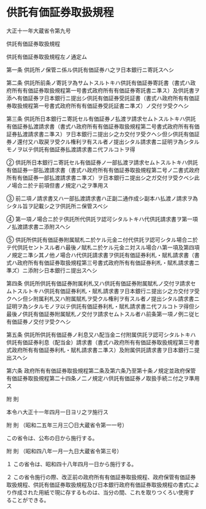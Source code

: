 # 供託有価証券取扱規程

大正十一年大蔵省令第九号

供託有価証券取扱規程

供託有価証券取扱規程左ノ通定ム

第一条 供託所ノ保管ニ係ル供託有価証券ハ之ヲ日本銀行ニ寄託スヘシ

第二条 供託所前条ノ寄託ヲ為サムトスルトキハ供託有価証券寄託書（書式ハ政府所有有価証券取扱規程第一号書式政府所有有価証券寄託書ニ準ス）及供託書ヲ添ヘ有価証券ヲ日本銀行ニ提出シ供託有価証券受託証書（書式ハ政府所有有価証券取扱規程第一号書式政府所有有価証券受託証書ニ準ズ）ノ交付ヲ受クヘシ

第三条 供託所日本銀行ニ寄託セル有価証券ノ払渡ヲ請求セムトスルトキハ供託有価証券払渡請求書（書式ハ政府所有有価証券取扱規程第二号書式政府所有有価証券払渡請求書ニ準ス）ヲ日本銀行ニ提出シ之カ交付ヲ受クヘシ但シ供託有価証券ノ還付又ハ取戻ヲ受クル権利ヲ有スル者ノ提出シタル請求書ニ証明ヲ為シタルモノヲ以テ供託有価証券払渡請求書ニ代フルコトヲ得

② 供託所日本銀行ニ寄託セル有価証券ノ一部払渡ヲ請求セムトスルトキハ供託有価証券一部払渡請求書（書式ハ政府所有有価証券取扱規程第二号ノ二書式政府所有有価証券一部払渡請求書ニ準ズ）ヲ日本銀行ニ提出シ之ガ交付ヲ受クベシ此ノ場合ニ於テ前項但書ノ規定ハ之ヲ準用ス

③ 前二項ノ請求書又ハ一部払渡請求書ハ正副二通作成シ副本ハ払渡ノ請求ヲ為シタル旨ヲ記載シ之ヲ供託所ニ保管スベシ

④ 第一項ノ場合ニ於テ供託所代供託ヲ認可シタルトキハ代供託請求書ヲ第一項ノ払渡請求書ニ添附スヘシ

⑤ 供託所供託有価証券附属賦札ニ於ケル元金ニ付代供託ヲ認可シタル場合ニ於テ代供託セントスル者ハ最後ノ賦札ニ於ケル元金ニ対スル場合ハ第一項及第四項ノ規定ニ準シ其ノ他ノ場合ハ代供託請求書ヲ供託有価証券利札・賦札請求書（書式ハ政府所有有価証券取扱規程第三号書式政府所有有価証券利札・賦札請求書ニ準ズ）ニ添附シ日本銀行ニ提出スヘシ

第四条 供託所供託有価証券附属利札又ハ供託有価証券附属賦札ノ交付ヲ請求セムトスルトキハ供託有価証券利札・賦札請求書ヲ日本銀行ニ提出シ之カ交付ヲ受クヘシ但シ附属利札又ハ附属賦札ヲ受クル権利ヲ有スル者ノ提出シタル請求書ニ証明ヲ為シタルモノヲ以テ供託有価証券利札・賦札請求書ニ代フルコトヲ得但シ最後ノ供託有価証券附属賦札ノ交付ヲ請求セムトスル者ハ前条第一項ノ例ニ従ヒ有価証券ノ交付ヲ受クヘシ

第五条 供託所供託有価証券ノ利息又ハ配当金ニ付附属供託ヲ認可シタルトキハ供託有価証券利息（配当金）請求書（書式ハ政府所有有価証券取扱規程第三号書式政府所有有価証券利札・賦札請求書ニ準ス）及附属供託請求書ヲ日本銀行ニ提出スヘシ

第六条 政府所有有価証券取扱規程第二条及第六条乃至第十条ノ規定並政府保管有価証券取扱規程第二十四条ノ二ノ規定ハ供託有価証券ノ取扱手続ニ付之ヲ準用ス

附 則

本令ハ大正十一年四月一日ヨリ之ヲ施行ス

附 則 （昭和二五年三月三〇日大蔵省令第一一号）

この省令は、公布の日から施行する。

附 則 （昭和四八年一月一九日大蔵省令第三号）

１ この省令は、昭和四十八年四月一日から施行する。

２ この省令施行の際、改正前の政府所有有価証券取扱規程、政府保管有価証券取扱規程、供託有価証券取扱規程及び日本銀行政府有価証券取扱規程の書式により作成された用紙で現に存するものは、当分の間、これを取りつくろい使用することができる。
